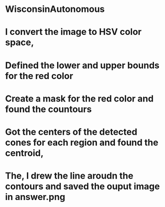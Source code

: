 # WisconsinAutonomous

# I convert the image to HSV color space, 
# Defined the lower and upper bounds for the red color
# Create a mask for the red color and found the countours
# Got the centers of the detected cones for each region and found the centroid, 

# The, I drew the line aroudn the contours and saved the ouput image in answer.png